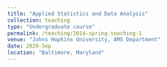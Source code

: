 ```yaml
---
title: "Applied Statistics and Data Analysis"
collection: teaching
type: "Undergraduate course"
permalink: /teaching/2014-spring-teaching-1
venue: "Johns Hopkins University, AMS Department"
date: 2020-Sep
location: "Baltimore, Maryland"
---
```

